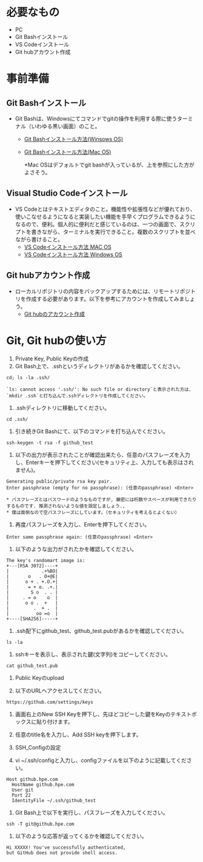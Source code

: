 # 必要なもの
+ PC
+ Git Bashインストール
+ VS Codeインストール
+ Git hubアカウント作成

# 事前準備
## Git Bashインストール
+ Git Bashは、Windowsにてコマンドでgitの操作を利用する際に使うターミナル（いわゆる黒い画面）のこと。
  + [Git Bashインストール方法(Winsows OS)](https://eng-entrance.com/git-install)
  + [Git Bashインストール方法(Mac OS)](https://qiita.com/NorsteinBekkler/items/a0622ee6a39d08d61b72)
  
    *Mac OSはデフォルトでgit bashが入っているが、上を参照にした方がよさそう。
## Visual Studio Codeインストール
+ VS Codeとはテキストエディタのこと。機能性や拡張性などが優れており、使いこなせるようになると実装したい機能を手早くプログラムできるようになるので、便利。個人的に便利だと感じているのは、一つの画面で、スクリプトを書きながら、ターミナルを実行できること。複数のスクリプトを並べながら書けること。
  + [VS Codeインストール方法 MAC OS](https://qiita.com/watamura/items/51c70fbb848e5f956fd6)
  + [VS Codeインストール方法 Windows OS](https://qiita.com/psychoroid/items/7d85ae6bade4a67aedb1)

## Git hubアカウント作成
+ ローカルリポジトリの内容をバックアップするためには、リモートリポジトリを作成する必要があります。以下を参考にアカウントを作成してみましょう。
  + [Git hubのアカウント作成](https://techacademy.jp/magazine/6235)

# Git, Git hubの使い方
1. Private Key, Public Keyの作成
  1. Git Bash上で、.sshというディレクトリがあるかを確認してください。  
    
    cd; ls -la .ssh/
    
    `ls: cannot access '.ssh/': No such file or directory`と表示された方は、`mkdir .ssh`と打ち込んで.sshディレクトリを作成してください。

  1. .sshディレクトリに移動してください。 
    
    cd .ssh/
    
  1. 引き続きGit Bashにて、以下のコマンドを打ち込んでください。    
    
    ssh-keygen -t rsa -f github_test

  1. 以下の出力が表示されたことが確認出来たら、任意のパスフレーズを入力し、Enterキーを押下してください(セキュリティ上、入力しても表示はされません)。  
    
    Generating public/private rsa key pair.
    Enter passphrase (empty for no passphrase): (任意のpassphrase) <Enter>
    
    * パスフレーズとはパスワードのようなものですが, 厳密には桁数やスペースが利用できたりするものです. 推測されないような値を設定しましょう.,
    * 僕は面倒なので空パスフレーズにしています。（セキュリティを考えるとよくない）

  1. 再度パスフレーズを入力し、Enterを押下してください。
    
    Enter same passphrase again: (任意のpassphrase) <Enter>
    
  1. 以下のような出力がされたかを確認してください。
    
    The key's randomart image is:
    +---[RSA 3072]----+
    |            .+%BO|
    |       o   . O+@E|
    |      o + . +.O.+|
    |       = + o. .+.|
    |        S o  . . |
    |     . = o    o  |
    |      o o .  +   |
    |         .  + .  |
    |          oo =o  |
    +----[SHA256]-----+
    
  1. .ssh配下にgithub_test、github_test.pubがあるかを確認してください。
    
    ls -la 
    
  1. sshキーを表示し、表示された鍵(文字列)をコピーしてください。
    
    cat github_test.pub
    
1. Public Keyのupload

  1. 以下のURLへアクセスしてください。
  
    https://github.com/settings/keys

  1. 画面右上のNew SSH Keyを押下し、先ほどコピーした鍵をKeyのテキストボックスに貼り付けます。

  1. 任意のtitle名を入力し、Add SSH keyを押下します。

1. SSH_Configの設定

  1. vi ~/.ssh/configと入力し、configファイルを以下のように記載してください。
    
    Host github.hpe.com
      HostName github.hpe.com
      User git
      Port 22
      IdentityFile ~/.ssh/github_test
    
  1. Git Bash上で以下を実行し、パスフレーズを入力してください。
    
    ssh -T git@github.hpe.com
    
  1. 以下のような応答が返ってくるかを確認してください。  
    
    Hi XXXXX! You've successfully authenticated,
    but GitHub does not provide shell access.
    


